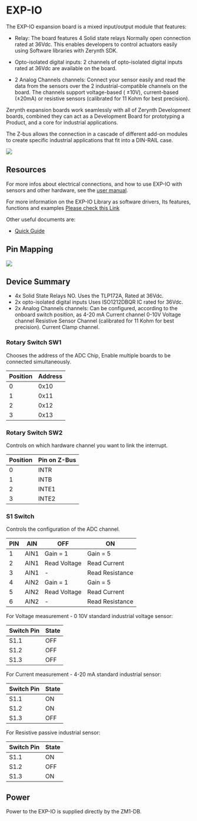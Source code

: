 # EXP-IO

The EXP-IO expansion board is a mixed input/output module that features:
* Relay: The board features 4 Solid state relays Normally open connection rated at 36Vdc. This enables developers to control actuators easily using Software libraries with Zerynth SDK.

* Opto-isolated digital inputs: 2 channels of opto-isolated digital inputs rated at 36Vdc are available on the board.

* 2 Analog Channels channels: Connect your sensor easily and read the data from the sensors over the 2 industrial-compatible channels on the board. The channels support voltage-based ( ±10V), current-based (±20mA) or resistive sensors (calibrated for 11 Kohm for best precision).

Zerynth expansion boards work seamlessly with all of Zerynth Development boards, combined they can act as a Development Board for prototyping a Product, and a core for industrial applications.

The Z-bus allows the connection in a cascade of different add-on modules to create specific industrial applications that fit into a DIN-RAIL case.

![](img/4zerobox_v1.png)

## Resources

For more infos about electrical connections, and how to use EXP-IO with sensors and other hardware, see the  [user manual](https://www.zerynth.com/download/13894/).

For more information on the EXP-IO Library as software drivers, Its features, functions and examples
[Please check this Link](/latest/reference/libs/zerynth/4zerobox/docs/)

Other useful documents are:

-   [Quick Guide](https://www.zerynth.com/download/15283/)


## Pin Mapping

![](img/4zeroboxpin.png)

## Device Summary

* 4x Solid State Relays NO.
    Uses the TLP172A, Rated at 36Vdc.
* 2x opto-isolated digital inputs
    Uses ISO1212DBQR IC rated for 36Vdc.
* 2x Analog Channels channels: Can be configured, according to the onboard switch position, as
    4-20 mA Current channel
    0-10V Voltage channel
    Resistive Sensor Channel (calibrated for 11 Kohm for best precision).
    Current Clamp channel.



### Rotary Switch SW1
Chooses the address of the ADC Chip, Enable multiple boards to be connected simultaneously.

| Position | Address |
|----------|---------|
|    0     |  0x10   |
|    1     |  0x11   |
|    2     |  0x12   |
|    3     |  0x13   |

### Rotary Switch SW2
Controls on which hardware channel you want to link the interrupt.

| Position | Pin on Z-Bus |
|----------|--------------|
|    0     |     INTR     |
|    1     |     INTB     |
|    2     |     INTE1    |
|    3     |     INTE2    |

### S1 Switch
Controls the configuration of the ADC channel.

| PIN | AIN  |      OFF     |       ON        |
|-----|------|--------------|-----------------|
|  1  | AIN1 | Gain  = 1    | Gain = 5        |
|  2  | AIN1 | Read Voltage | Read Current    |
|  3  | AIN1 |      -       | Read Resistance |
|  4  | AIN2 | Gain  = 1    | Gain = 5        |
|  5  | AIN2 | Read Voltage | Read Current    |
|  6  | AIN2 |      -       | Read Resistance |

For Voltage measurement - 0 10V standard industrial voltage sensor:

| Switch Pin | State |
|------------|-------|
|    S1.1    |  OFF  |
|    S1.2    |  OFF  |
|    S1.3    |  OFF  |

For Current measurement - 4-20 mA standard industrial sensor:

| Switch Pin | State |
|------------|-------|
|    S1.1    |  ON   |
|    S1.2    |  ON   |
|    S1.3    |  OFF  |

For  Resistive passive industrial sensor:

| Switch Pin | State |
|------------|-------|
|    S1.1    |  ON   |
|    S1.2    |  OFF  |
|    S1.3    |  ON   |


## Power

Power to the EXP-IO is supplied directly by the ZM1-DB.
